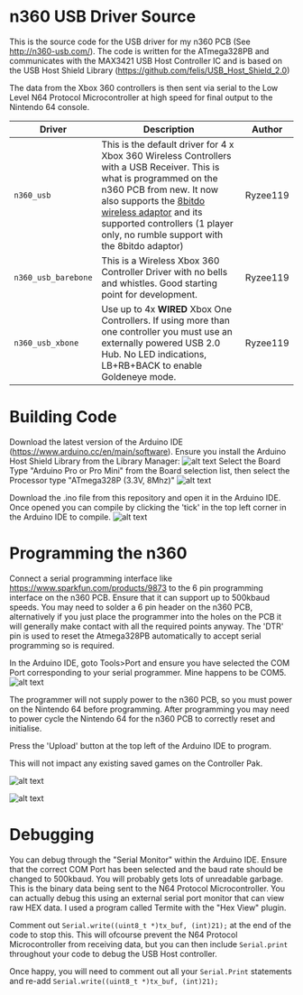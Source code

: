 
# n360 USB Driver Source

This is the source code for the USB driver for my n360 PCB (See http://n360-usb.com/). The code is written for the ATmega328PB and communicates with the MAX3421 USB Host Controller IC and is based on the USB Host Shield Library (https://github.com/felis/USB_Host_Shield_2.0)

The data from the Xbox 360 controllers is then sent via serial to the Low Level N64 Protocol Microcontroller at high speed for final output to the Nintendo 64 console.


| Driver | Description | Author |
| --- | --- | --- |
| `n360_usb` | This is the default driver for 4 x Xbox 360 Wireless Controllers with a USB Receiver. This is what is programmed on the n360 PCB from new. It now also supports the [8bitdo wireless adaptor](http://www.8bitdo.com/wireless-usb-adapter/) and its supported controllers (1 player only, no rumble support with the 8bitdo adaptor)| Ryzee119 |
| `n360_usb_barebone` | This is a Wireless Xbox 360 Controller Driver with no bells and whistles. Good starting point for development. | Ryzee119 |
| `n360_usb_xbone` | Use up to 4x **WIRED** Xbox One Controllers. If using more than one controller you must use an externally powered USB 2.0 Hub. No LED indications, LB+RB+BACK to enable Goldeneye mode.| Ryzee119 |


# Building Code
Download the latest version of the Arduino IDE (https://www.arduino.cc/en/main/software). Ensure you install the Arduino Host Shield Library from the Library Manager:
![alt text](https://i.imgur.com/7ZfBsUC.png)
Select the Board Type "Arduino Pro or Pro Mini" from the Board selection list, then select the Processor type "ATmega328P (3.3V, 8Mhz)"
![alt text](https://i.imgur.com/lJ7mr9g.png)

Download the .ino file from this repository and open it in the Arduino IDE.
Once opened you can compile by clicking the 'tick' in the top left corner in the Arduino IDE to compile.
![alt text](https://i.imgur.com/tD5O3KC.png)

# Programming the n360
Connect a serial programming interface like https://www.sparkfun.com/products/9873 to the 6 pin programming interface on the n360 PCB. Ensure that it can support up to 500kbaud speeds. You may need to solder a 6 pin header on the n360 PCB, alternatively if you just place the programmer into the holes on the PCB it will generally make contact with all the required points anyway. The 'DTR' pin is used to reset the Atmega328PB automatically to accept serial programming so is required.

In the Arduino IDE, goto Tools>Port and ensure you have selected the COM Port corresponding to your serial programmer. Mine happens to be COM5.  
![alt text](https://i.imgur.com/ppySRhk.png)

The programmer will not supply power to the n360 PCB, so you must power on the Nintendo 64 before programming. After programming you may need to power cycle the Nintendo 64 for the n360 PCB to correctly reset and initialise.

Press the 'Upload' button at the top left of the Arduino IDE to program.

This will not impact any existing saved games on the Controller Pak.

![alt text](https://i.imgur.com/skfOOHm.png)

![alt text](https://i.imgur.com/TmrFadt.jpg)


# Debugging
You can debug through the "Serial Monitor" within the Arduino IDE. Ensure that the correct COM Port has been selected and the baud rate should be changed to 500kbaud. You will probably gets lots of unreadable garbage. This is the binary data being sent to the N64 Protocol Microcontroller. You can actually debug this using an external serial port monitor that can view raw HEX data. I used a program called Termite with the "Hex View" plugin.

Comment out `Serial.write((uint8_t *)tx_buf, (int)21);` at the end of the code to stop this. This will ofcourse prevent the N64 Protocol Microcontroller from receiving data, but you can then include `Serial.print` throughout your code to debug the USB Host controller.

Once happy, you will need to comment out all your `Serial.Print` statements and re-add `Serial.write((uint8_t *)tx_buf, (int)21);`


